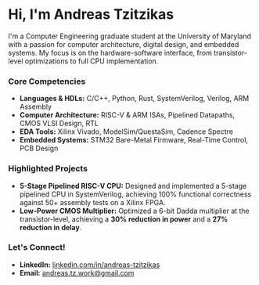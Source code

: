 # Hi, I'm Andreas Tzitzikas 

I'm a Computer Engineering graduate student at the University of Maryland with a passion for computer architecture, digital design, and embedded systems. My focus is on the hardware-software interface, from transistor-level optimizations to full CPU implementation.

### Core Competencies

* **Languages & HDLs:** C/C++, Python, Rust, SystemVerilog, Verilog, ARM Assembly
* **Computer Architecture:** RISC-V & ARM ISAs, Pipelined Datapaths, CMOS VLSI Design, RTL
* **EDA Tools:** Xilinx Vivado, ModelSim/QuestaSim, Cadence Spectre
* **Embedded Systems:** STM32 Bare-Metal Firmware, Real-Time Control, PCB Design

### Highlighted Projects

* **5-Stage Pipelined RISC-V CPU:** Designed and implemented a 5-stage pipelined CPU in SystemVerilog, achieving 100% functional correctness against 50+ assembly tests on a Xilinx FPGA.
* **Low-Power CMOS Multiplier:** Optimized a 6-bit Dadda multiplier at the transistor-level, achieving a **30% reduction in power** and a **27% reduction in delay**.

### Let's Connect!

* **LinkedIn:** [linkedin.com/in/andreas-tzitzikas](https://linkedin.com/in/andreas-tzitzikas)
* **Email:** andreas.tz.work@gmail.com
